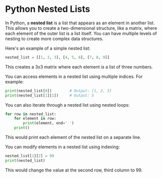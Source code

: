# Python Nested Lists

In Python, a **nested list** is a list that appears as an element in another list. This allows you to create a two-dimensional structure, like a matrix, where each element of the outer list is a list itself. You can have multiple levels of nesting to create more complex data structures.

Here's an example of a simple nested list:

```python
nested_list = [[1, 2, 3], [4, 5, 6], [7, 8, 9]]
```

This creates a 3x3 matrix where each element is a list of three numbers.

You can access elements in a nested list using multiple indices. For example:

```python
print(nested_list[0])        # Output: [1, 2, 3]
print(nested_list[1][1])     # Output: 5
```

You can also iterate through a nested list using nested loops:

```python
for row in nested_list:
    for element in row:
        print(element, end=' ')
    print()
```

This would print each element of the nested list on a separate line.

You can modify elements in a nested list using indexing:

```python
nested_list[1][2] = 99
print(nested_list)
```

This would change the value at the second row, third column to 99.